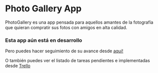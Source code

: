 # Photo Gallery App

PhotoGallery es una app pensada para aquellos amantes de la fotografía que quieran compratir sus fotos con amigos en alta calidad.

### Esta app aún está en desarrollo

Pero puedes hacer seguimiento de su avance desde [aqui!](https://myphotogalleryapp.herokuapp.com/)

O también puedes ver el listado de tareas pendientes e implementadas desde [Trello](https://trello.com/b/36cjHHJJ/photogallery)